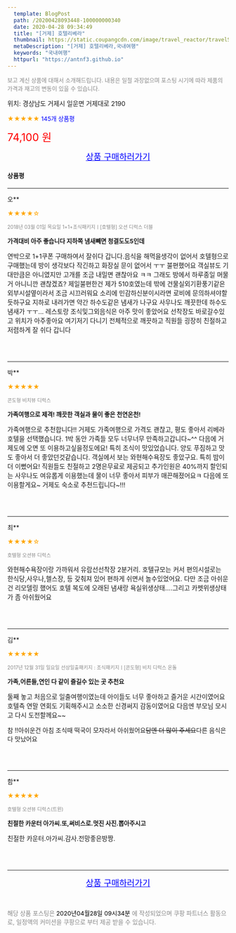 ```yaml
---
  template: BlogPost
  path: /20200428093448-100000000340
  date: 2020-04-28 09:34:49
  title: "[거제] 호텔리베라"
  thumbnail: https://static.coupangcdn.com/image/travel_reactor/travelSeller/hotel/A00066548/e8c58109-a6f6-4da9-b9f3-7b087d26a670.jpg
  metaDescription: "[거제] 호텔리베라,국내여행"
  keywords: "국내여행"
  httpurl: "https://antnf3.github.io"
---
```

  
<span style="color: #888;font-size:0.8rem">보고 계신 상품에 대해서 소개해드립니다.
내용은 일절 과장없으며 포스팅 시기에 따라 제품의 가격과 재고의 변동이 있을 수 있습니다.</span>
  
<span style="font-size: 0.9rem;">위치: 경상남도 거제시 일운면 거제대로 2190 </span>
  
<span style="color: orange;">★★★★★</span> <span style="color: blue;font-size: 0.85rem;">145개 상품평</span>
  
<span style="color: red;font-size: 1.5rem;">74,100 원</span>
  






<p align="center"><a href="http://me2.do/GFD0pp8U" style="font-size: 1.2rem; color: blue;">상품 구매하러가기</a></p>

#### 상품평
  
---
  
오**
    
<span style="color: orange;">★★★★☆</span>
    
<span style="color: #888;font-size:0.7rem">2018년 03월 01일 목요일 1+1+조식패키지ㅣ[호텔형] 오션 디럭스 더블</span>
    
<span style="font-size:0.85rem">**가격대비 아주 좋습니다 지하쪽 냄새빼면 청결도도5인데**</span>
    
<span style="font-size: 0.9rem;">연박으로 1+1쿠폰 구매하여서 잘쉬다 갑니다.음식을 해먹을생각이 없어서 호텔형으로 구매했는데 방이 생각보다 작긴하고 화장실 문이 없어서 ㅜㅜ 불편했어요 객실뷰도 기대만큼은 아니였지만 고개를 조금 내밀면 괜찮아요 ㅋㅋ 
그래도 방에서 하루종일 머물거 아니니깐 괜찮겠죠?
제일불편한건 제가 510호였는데 밖에 건물실외기환풍기같은 외부시설옆이라서 조금 시끄러워요 소리에 민감하신분이시라면 로비에 문의하셔야할듯하구요 
지하로 내려가면 약간 하수도같은 냄새가 나구요 사우나도 깨끗한데 하수도냄새가 ㅜㅜ... 
레스토랑 조식및그외음식은 아주 맛이 좋았어요 
선착장도 바로갈수있고 위치가 아주좋아요 여기저기 다니기 
전체적으로 깨끗하고 직원들 굉장히 친절하고 저렴하게 잘 쉬다 갑니다</span>
    
<br>
<br>

---
  
박**
    
<span style="color: orange;">★★★★★</span>
    
<span style="color: #888;font-size:0.7rem">콘도형 비치뷰 디럭스</span>
    
<span style="font-size:0.85rem">**가족여행으로 제격! 깨끗한 객실과 물이 좋은 천연온천!**</span>
    
<span style="font-size: 0.9rem;">가족여행으로 추천합니다!!
거제도 가족여행으로 가격도 괜찮고, 평도 좋아서 리베라호텔을 선택했습니다. 1박 동안 가족들 모두 너무너무 만족하고갑니다~^^ 다음에 거제도에 오면 또 이용하고싶을정도에요! 특히 조식이 맛있었습니다. 양도 푸짐하고 맛도 좋아서 더 좋았던것같습니다. 객실에서 보는 와현해수욕장도 좋았구요. 특히 밤이 더 이뻤어요! 직원들도 친절하고 2명은무료로 제공되고 추가인원은 40%까지 할인되는 사우나도 여유롭게 이용했는데 물이 너무 좋아서 피부가 매끈해졌어요ㅋ 다음에 또 이용할게요~ 거제도 숙소로 추천드립니다~!!!</span>
    
<br>
<br>

---
  
최**
    
<span style="color: orange;">★★★★☆</span>
    
<span style="color: #888;font-size:0.7rem">호텔형 오션뷰 디럭스</span>
    

    
<span style="font-size: 0.9rem;">와현해수욕장이랑 가까워서 유람선선착장 2분거리.
호텔규모는 커서 편의시설로는 한식당,사우나,헬스장, 등
갖춰져 있어 편하게 쉬면서 놀수있었어요.
다만 조금 아쉬운건 리모델링 했어도 호텔 복도에 오래된
냄새랑 욕실위생상태....그리고 카펫위생상태가 좀 아쉬웠어요</span>
    
<br>
<br>

---
  
김**
    
<span style="color: orange;">★★★★★</span>
    
<span style="color: #888;font-size:0.7rem">2017년 12월 31일 일요일 선상일출패키지 : 조식패키지ㅣ[콘도형] 비치 디럭스 온돌</span>
    
<span style="font-size:0.85rem">**가족,어른들,연인 다 같이 즐길수 있는 곳 추천요**</span>
    
<span style="font-size: 0.9rem;">둘째 놓고 처음으로 일출여행이였는데
아이들도 너무 좋아하고 즐거운 시간이였어요
호텔측 연말 연회도 기획해주시고 소소한 신경써지 감동이였어요
다음엔 부모님 모시고 다시 도전할께요~~

참 !!아쉬운건 아침 조식때 떡국이 모자라서 아쉬웠어요~~담엔 더 많이 주세요~~다른 음식은 다 맛났어요</span>
    
<br>
<br>

---
  
함**
    
<span style="color: orange;">★★★★★</span>
    
<span style="color: #888;font-size:0.7rem">호텔형 오션뷰 디럭스(트윈)</span>
    
<span style="font-size:0.85rem">**친절한 카운터 아가씨.또,써비스로.멋진 사진.뽑아주시고**</span>
    
<span style="font-size: 0.9rem;">친절한  카운터.아가씨.감사.전망좋은방짱.</span>
    
<br>
<br>


  
---
  
<p align="center"><a href="http://me2.do/GFD0pp8U" style="font-size: 1.2rem; color: blue;">상품 구매하러가기</a></p>
  
<br>
  
<span style="font-size: 0.85rem; color: #888;">해당 상품 포스팅은 <span style="color: #000;"> 2020년04월28일 09시34분 </span> 에 작성되었으며 쿠팡 파트너스 활동으로, 일정액의 커미션을 쿠팡으로 부터 제공 받을 수 있습니다.</span>